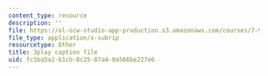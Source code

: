```yaml
---
content_type: resource
description: ''
file: https://ol-ocw-studio-app-production.s3.amazonaws.com/courses/7-91j-foundations-of-computational-and-systems-biology-spring-2014/fc5ba5a2b1cb8c2587a40a566be227e6_d5NMrA2HkG4.srt
file_type: application/x-subrip
resourcetype: Other
title: 3play caption file
uid: fc5ba5a2-b1cb-8c25-87a4-0a566be227e6
---
```

